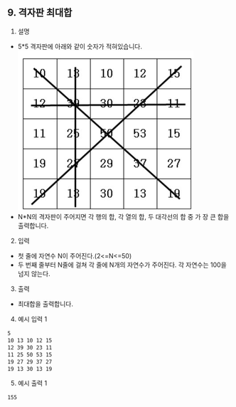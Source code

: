 ## 9. 격자판 최대합
1. 설명

- 5*5 격자판에 아래와 같이 숫자가 적혀있습니다.
![img.png](img.png)
- N*N의 격자판이 주어지면 각 행의 합, 각 열의 합, 두 대각선의 합 중 가 장 큰 합을 출력합니다.

2. 입력

- 첫 줄에 자연수 N이 주어진다.(2<=N<=50)
- 두 번째 줄부터 N줄에 걸쳐 각 줄에 N개의 자연수가 주어진다. 각 자연수는 100을 넘지 않는다.

3. 출력

- 최대합을 출력합니다.

4. 예시 입력 1


```shell
5
10 13 10 12 15
12 39 30 23 11
11 25 50 53 15
19 27 29 37 27
19 13 30 13 19
```

5. 예시 출력 1

```shell
155
```